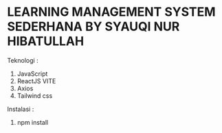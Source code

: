 # LEARNING MANAGEMENT SYSTEM SEDERHANA BY SYAUQI NUR HIBATULLAH

Teknologi :
1. JavaScript
2. ReactJS VITE
3. Axios
4. Tailwind css

Instalasi :
1. npm install
